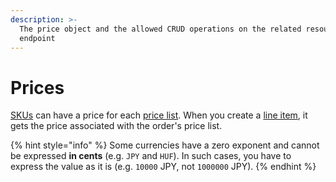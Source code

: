 ```yaml
---
description: >-
  The price object and the allowed CRUD operations on the related resource
  endpoint
---
```


# Prices

[SKUs](../skus/) can have a price for each [price list](../price\_lists/). When you create a [line item](../line\_items/), it gets the price associated with the order's price list.

{% hint style="info" %}
Some currencies have a zero exponent and cannot be expressed **in cents** (e.g. `JPY` and `HUF`). In such cases, you have to express the value as it is (e.g. `10000` JPY, not `1000000` JPY).
{% endhint %}

